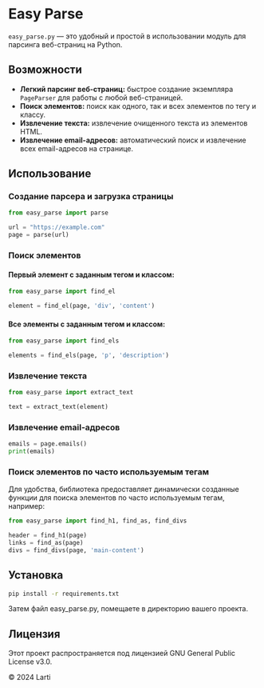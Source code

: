 # Easy Parse

`easy_parse.py` — это удобный и простой в использовании модуль для парсинга веб-страниц на Python.

## Возможности

- **Легкий парсинг веб-страниц:** быстрое создание экземпляра `PageParser` для работы с любой веб-страницей.
- **Поиск элементов:** поиск как одного, так и всех элементов по тегу и классу.
- **Извлечение текста:** извлечение очищенного текста из элементов HTML.
- **Извлечение email-адресов:** автоматический поиск и извлечение всех email-адресов на странице.

## Использование

### Создание парсера и загрузка страницы

```python
from easy_parse import parse

url = "https://example.com"
page = parse(url)
```

### Поиск элементов

#### Первый элемент с заданным тегом и классом:

```python
from easy_parse import find_el

element = find_el(page, 'div', 'content')
```

#### Все элементы с заданным тегом и классом:

```python
from easy_parse import find_els

elements = find_els(page, 'p', 'description')
```

### Извлечение текста

```python
from easy_parse import extract_text

text = extract_text(element)
```

### Извлечение email-адресов

```python
emails = page.emails()
print(emails)
```

### Поиск элементов по часто используемым тегам

Для удобства, библиотека предоставляет динамически созданные функции для поиска элементов по часто используемым тегам, например:

```python
from easy_parse import find_h1, find_as, find_divs

header = find_h1(page)
links = find_as(page)
divs = find_divs(page, 'main-content')
```

## Установка

```bash
pip install -r requirements.txt
```

Затем файл easy_parse.py, помещаете в директорию вашего проекта.

## Лицензия

Этот проект распространяется под лицензией GNU General Public License v3.0.

© 2024 Larti
